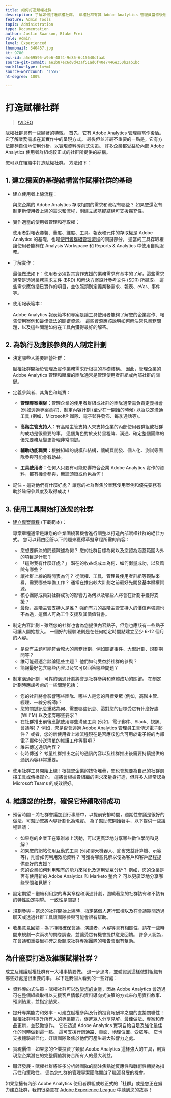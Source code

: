 ```yaml
---
title: 如何打造賦權社群
description: 了解如何打造賦權社群。 賦權社群有其 Adobe Analytics 管理員當作後盾，可了解業務需求在其實作中的呈現方式，並且有方法能夠自信地使用分析，以實現資料導向式決策。
feature: Admin Tools
topic: Administration
type: Documentation
author: Justin Swanson, Blake Frei
role: Admin
level: Experienced
thumbnail: 340457.jpg
kt: 9780
exl-id: a5e69595-a9e6-48f4-9e85-6c15640dfaab
source-git-commit: ae1b87ec6d8d43af51ad6f40e7446e350b2ab1bc
workflow-type: tm+mt
source-wordcount: '1556'
ht-degree: 100%

---
```


# 打造賦權社群

>[!VIDEO](https://video.tv.adobe.com/v/340457/?quality=12&learn=on)

賦權社群具有一些顯著的特徵。 首先，它有 Adobe Analytics 管理員當作後盾。 它了解業務需求在其實作中的呈現方式。 最後但並非最不重要的一點是，它有方法能夠自信地使用分析，以實現資料導向式決策。 許多企業都受益於內部 Adobe Analytics 使用者群組或較正式的社群所提供的結構。

您可以在組織中打造賦權社群。 方法如下：

## 1. 建立穩固的基礎結構當作賦權社群的基礎

* 建立使用者上線流程：

   與您企業的 Adobe Analytics 存取相關的需求和流程有哪些？ 如果您還沒有制定新使用者上線的需求和流程，則建立該基礎結構可支援擴充性。

* 實作適當的使用者管理和存取權：

   使用者對報表套裝、量度、維度、工具、報表和元件的存取權是 Adobe Analytics 的基礎，也是[使用者群組管理流程](https://experienceleague.adobe.com/docs/analytics/admin/admin-console/home.html?lang=zh-Hant)的關鍵部分。 適當的工具存取權讓使用者能夠在 Analysis Workspace 和 Reports &amp; Analytics 中使用自助服務。

* 了解實作：

   最佳做法如下：使用者必須對其實作支援的業務需求有基本的了解，這些需求通常是透過[業務需求文件](https://experienceleague.adobe.com/docs/analytics-learn/tutorials/implementation/implementation-basics/creating-a-business-requirements-document.html?lang=zh-Hant) (BRD) 和[解決方案設計參考文件](https://experienceleague.adobe.com/docs/analytics-learn/tutorials/implementation/implementation-basics/creating-and-maintaining-an-sdr.html?lang=zh-Hant) (SDR) 所擷取。 這些需求應包括已實作的項目，並依照類別定義業務需求、報表、eVar、事件等。

* 使用報表範本：

   Adobe Analytics 報表範本和專案是讓工具使用者能夠了解您的企業實作、報告使用案例和最佳做法的關鍵資源。 這些資源應該說明如何解決常見業務問題，以及這些問題如何在工具內獲得最好的解答。

## 2. 為執行及應該參與的人制定計劃

* 決定哪些人將要經營社群：

   賦權社群開始於管理及實作業務需求所根據的基礎結構。 因此，管理企業的 Adobe Analytics 管理和賦權的團隊通常是管理使用者群組或內部社群的關鍵。

* 定義參與者、其角色和職責：

   * **管理專案團隊：**&#x200B;管理企業的使用者群組或社群的團隊通常需負責定義機會 (例如透過專案章程)、制定內容計劃 (至少在一開始的時候) 以及決定溝通工具 (例如，Microsoft® 團隊、電子郵件發佈、每季通話等)。

   * **高階主管支持人：**&#x200B;有高階主管支持人來支持企業的內部使用者群組或社群的成功是很重要的事。 這個角色對於支持里程碑、溝通、確定整個團隊的優先要務及變更管理非常關鍵。

   * **輔助功能職責：**&#x200B;根據組織的規模和結構，讓網頁開發、個人化、測試等團隊參與可能會有助益。

   * **工具使用者：**&#x200B;任何人只要有可能影響符合企業 Adobe Analytics 實作的資料，都有機會參與，無論頭銜或角色為何！

* 記住 – 這對他們有什麼好處？ 讓您的社群聚焦於業務使用案例和優先要務有助於確保參與度及取得成功！

## 3. 使用工具開始打造您的社群

* [建立專案章程](assets/Adobe-Analytics-Empowered-Community-Project-Charter-Template.pptx) (下載範本)：

   專案章程通常是讓您的企業圍繞著機會進行調整以打造內部賦權社群的絕佳方式。 您可以藉由回答以下問題來獲得草擬章程所需的內容：

   * 您想要解決的問題陳述為何？ 您的社群目標為何以及您認為涵蓋範圍內外的項目是什麼？
   * 「這對我有什麼好處？」 潛在的收益或成本為何、如何衡量成功，以及風險有哪些？
   * 讓社群上線的時間表為何？ 從賦權、工具、管理員使用者群組等觀點來看，需要哪些準備工作？ 通常在推出較大計劃之前最好先開發基本賦權資源。
   * 核心團隊成員對社群成功的影響力為何以及哪些人將會在計劃中獲得支援？
   * 最後，高階主管支持人是誰？ 強而有力的高階主管支持人的價值再強調也不為過，這個人可為工作支援及其價值背書。

* 制定內容計劃 - 雖然您的社群也會為您提供內容點子，但您也應該有一些點子可讓人開始投入。 一個好的經驗法則是在任何給定時間點建立至少 6-12 個月的內容。

   * 是否有主題可能符合較大的業務計劃，例如關鍵事件、大型計劃、規劃期間等？
   * 誰可能最適合談論這些主題？ 他們如何受益於社群的參與？
   * 簡報最好包含哪些內容以及它可以回答哪些問題？

* 制定溝通計劃 - 可靠的溝通計劃將會是社群參與和整體成功的關鍵。 在制定計劃時應該考慮的一些問題包括：

   * 您的社群將會影響哪些團隊、哪些人是您的目標受眾 (例如，高階主管、經理、一線分析師)？
   * 您的關鍵訊息重點為何、需要哪些訊息、這對您的目標受眾有什麼好處 (WIIFM) 以及您有哪些要求？
   * 在社群推出前後應該使用哪些溝通工具 (例如，電子郵件、Slack、視訊、會議等)？ 例如，您是否會透過 Adobe Analytics 管理員工具傳送電子郵件？ 或者，您的新使用者上線流程現在是否應該包含可用於電子報的內部電子郵件分送清單的維護工作等事項？
   * 誰來傳送通訊內容？
   * 何時傳送？ 考量社群推出之前的通訊內容以及社群推出後需要持續提供的通訊內容非常重要。

* 使用社群工具開始上線！根據您企業的技術堆疊，您也會想要為自己的社群選擇工具或傳播媒介。 這將會根據貴組織的需求來量身打造，但許多人經常認為 Microsoft Teams 的成效很好。

## 4. 維護您的社群，確保它持續取得成功

* 預留時間 – 將社群會議加到行事曆中，以提前安排時間，週期性會議是很好的做法，可幫助您將內容計劃化為現實。 為了幫助您開始著手，以下提供一些議程建議：

   * 如果您的企業正在舉辦線上活動，可以更廣泛地分享哪些數位學問和見解？
   * 如果您的網站使用互動式工具 (例如聊天機器人、節省效益計算機、示範等)，則會如何利用效能資料？ 可獲得哪些見解以便為客戶和客戶歷程提供更好的支援？
   * 您的企業如何利用現有的能力來強化及運用受眾分析？ 例如，您的企業是否有使用新的 Adobe Analytics 和 Marketo 整合？ 可以更廣泛地分享哪些學問和見解？

* 設定期望 – 繼續利用您的專案章程和溝通計劃，圍繞著您的社群該有和不該有的特性設定期望。 一致性是關鍵！
* 規劃參與 – 當您的社群開始上線時，指定某個人進行監控以及在會議期間透過聊天或透過社群工具讓團隊參與可能會很有幫助。
* 收集意見回饋 – 為了持續確保會議、演講者、內容等具有相關性，請花一些時間來規劃一次兩次的問卷調查，並讓受眾有機會提供意見回饋。 許多人認為，在會議和重要里程碑之後聽取社群專案團隊的報告會很有幫助。

## 為什麼要打造及維護賦權社群？

成立及維護賦權社群有一大堆事情要做。 退一步思考，並體認到這樣做對組織有哪些好處是很重要的事。 以下是我個人看到的一些好處：

* 資料導向式決策 - 賦權社群可以[改變您的企業](https://experienceleague.adobe.com/docs/analytics-learn/tutorials/intro-to-analytics/what-can-aa-do-for-me/how-adobe-analysis-workspace-can-change-your-business.html?lang=zh-Hant)，因為 Adobe Analytics 會透過可在整個組織取得以支援客戶情報和資料導向式決策的方式來啟用資料敘事、預測結果，並指定結果。

* 提升專業能力和效率 - 可建立賦權參與及行銷投資報酬率之間的直接關聯性！ 賦權社群可提升所有人的專業能力，促進眾人分享見解、最佳做法、專案和產品更新，並鼓勵協作。 它在透過 Adobe Analytics 實現自給自足及強化最佳化的同時做到這一點。 這可支援行銷通路、頁面、地理位置、受眾等。 它也支援體驗最佳化，好讓團隊聚焦於他們可產生最大影響力之處。

* 實現價值 - 如果您的企業投資了類似 Adobe Analytics 這樣強大的工具，則實現您企業潛在的完整價值將符合所有人的最大利益。

* 職涯發展 - 賦權社群將許多分析師團隊的關注焦點從反應性和戰術性轉變為指示性和策略性。 這為您社群的管理專案團隊開啟了職涯發展的機會。

如果您擁有內部 Adobe Analytics 使用者群組或較正式的「社群」或是您正在努力建立社群，我們很樂意在 [Adobe Experience League](https://experienceleaguecommunities.adobe.com/t5/adobe-analytics-discussions/bd-p/adobe-analytics-discussions) 中聽到您的故事！
